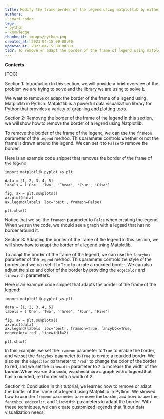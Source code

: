 ```yaml
---
title: Modify the frame border of the legend using matplotlib by either eliminating it completely or adjusting its appearance
authors:
- smart_coder
tags:
- python
- knowledge
thumbnail: images/python.png
created_at: 2023-04-15 00:00:00
updated_at: 2023-04-15 00:00:00
tldr: To remove or adapt the border of the frame of legend using matplotlib in Python, use the `frameon` parameter and set it to `False` to remove the border or `True` to show the border.
---
```


**Contents**

[TOC]

Section 1: Introduction
In this section, we will provide a brief overview of the problem we are trying to solve and the library we are using to solve it.

We want to remove or adapt the border of the frame of a legend using Matplotlib in Python. Matplotlib is a powerful data visualization library for Python that provides a variety of graphing and plotting tools.

Section 2: Removing the border of the frame of the legend
In this section, we will show how to remove the border of a legend using Matplotlib.

To remove the border of the frame of the legend, we can use the `frameon` parameter of the `legend` method. This parameter controls whether or not the frame is drawn around the legend. We can set it to `False` to remove the border.

Here is an example code snippet that removes the border of the frame of the legend:

```
import matplotlib.pyplot as plt

data = [1, 2, 3, 4, 5]
labels = ['One', 'Two', 'Three', 'Four', 'Five']

fig, ax = plt.subplots()
ax.plot(data)
ax.legend(labels, loc='best', frameon=False)

plt.show()
```

Notice that we set the `frameon` parameter to `False` when creating the legend. When we run the code, we should see a graph with a legend that has no border around it.

Section 3: Adapting the border of the frame of the legend
In this section, we will show how to adapt the border of a legend using Matplotlib.

To adapt the border of the frame of the legend, we can use the `fancybox` parameter of the `legend` method. This parameter controls the style of the border, and we can set it to `True` to create a rounded border. We can also adjust the size and color of the border by providing the `edgecolor` and `linewidth` parameters.

Here is an example code snippet that adapts the border of the frame of the legend:

```
import matplotlib.pyplot as plt

data = [1, 2, 3, 4, 5]
labels = ['One', 'Two', 'Three', 'Four', 'Five']

fig, ax = plt.subplots()
ax.plot(data)
ax.legend(labels, loc='best', frameon=True, fancybox=True, edgecolor='red', linewidth=2)

plt.show()
```

In this example, we set the `frameon` parameter to `True` to enable the border, and we set the `fancybox` parameter to `True` to create a rounded border. We also set the `edgecolor` parameter to `'red'` to change the color of the border to red, and we set the `linewidth` parameter to `2` to increase the width of the border. When we run the code, we should see a graph with a legend that has a rounded, red border with a width of 2.

Section 4: Conclusion
In this tutorial, we learned how to remove or adapt the border of the frame of a legend using Matplotlib in Python. We showed how to use the `frameon` parameter to remove the border, and how to use the `fancybox`, `edgecolor`, and `linewidth` parameters to adapt the border. With these techniques, we can create customized legends that fit our data visualization needs.
